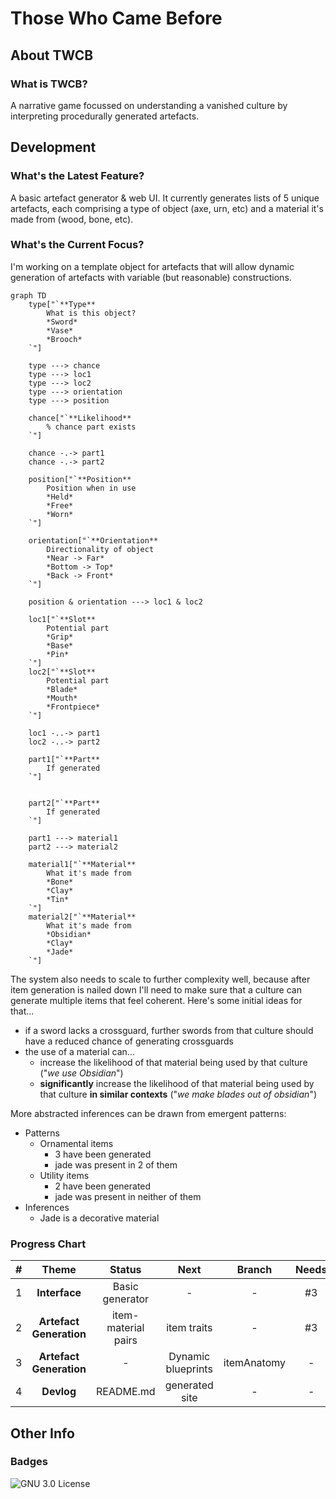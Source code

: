 # Those Who Came Before

## About TWCB

### What is TWCB?

A narrative game focussed on understanding a vanished culture by interpreting procedurally generated artefacts.

## Development

### What's the Latest Feature?

A basic artefact generator & web UI. It currently generates lists of 5 unique artefacts, each comprising a type of object (axe, urn, etc) and a material it's made from (wood, bone, etc).

### What's the Current Focus?

I'm working on a template object for artefacts that will allow dynamic generation of artefacts with variable (but reasonable) constructions.

```mermaid
graph TD
	type["`**Type**
		What is this object?
		*Sword*
		*Vase*
		*Brooch*
	`"]

	type ---> chance
	type ---> loc1
	type ---> loc2
	type ---> orientation
	type ---> position

	chance["`**Likelihood**
		% chance part exists
	`"]

	chance -.-> part1
	chance -.-> part2

	position["`**Position**
		Position when in use
		*Held*
		*Free*
		*Worn*
	`"]

	orientation["`**Orientation**
		Directionality of object
		*Near -> Far*
		*Bottom -> Top*
		*Back -> Front*
	`"]

	position & orientation ---> loc1 & loc2

	loc1["`**Slot**
		Potential part
		*Grip*
		*Base*
		*Pin*
	`"]
	loc2["`**Slot**
		Potential part
		*Blade*
		*Mouth*
		*Frontpiece*
	`"]

	loc1 -..-> part1
	loc2 -..-> part2

	part1["`**Part**
		If generated
	`"]


	part2["`**Part**
		If generated
	`"]

	part1 ---> material1
	part2 ---> material2

	material1["`**Material**
		What it's made from
		*Bone*
		*Clay*
		*Tin*
	`"]
	material2["`**Material**
		What it's made from
		*Obsidian*
		*Clay*
		*Jade*
	`"]
```

The system also needs to scale to further complexity well, because after item generation is nailed down I'll need to make sure that a culture can generate multiple items that feel coherent. Here's some initial ideas for that...

- if a sword lacks a crossguard, further swords from that culture should have a reduced chance of generating crossguards
- the use of a material can...
  - increase the likelihood of that material being used by that culture ("*we use Obsidian*")
  - **significantly** increase the likelihood of that material being used by that culture **in similar contexts** ("*we make blades out of obsidian*")

More abstracted inferences can be drawn from emergent patterns:

- Patterns
  - Ornamental items
    - 3 have been generated
    - jade was present in 2 of them
  - Utility items
    - 2 have been generated
    - jade was present in neither of them
- Inferences
  - Jade is a decorative material

### Progress Chart

| # | Theme | Status | Next | Branch | Needs |
| :---: | :---: | :---: | :---: | :---: | :---: |
| 1 | **Interface** | Basic generator | - | - | #3 |
| 2 | **Artefact Generation** | item-material pairs | item traits | - | #3 |
| 3 | **Artefact Generation** | - | Dynamic blueprints | itemAnatomy | - |
| 4 | **Devlog** | README.md | generated site | - | - |

## Other Info

### Badges

![GNU 3.0 License](https://img.shields.io/badge/license-GNU_General_Public_License_3.0-pink)
